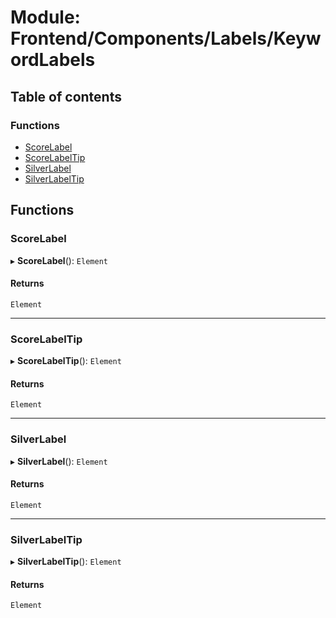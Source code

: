 # Module: Frontend/Components/Labels/KeywordLabels

## Table of contents

### Functions

- [ScoreLabel](Frontend_Components_Labels_KeywordLabels.md#scorelabel)
- [ScoreLabelTip](Frontend_Components_Labels_KeywordLabels.md#scorelabeltip)
- [SilverLabel](Frontend_Components_Labels_KeywordLabels.md#silverlabel)
- [SilverLabelTip](Frontend_Components_Labels_KeywordLabels.md#silverlabeltip)

## Functions

### ScoreLabel

▸ **ScoreLabel**(): `Element`

#### Returns

`Element`

---

### ScoreLabelTip

▸ **ScoreLabelTip**(): `Element`

#### Returns

`Element`

---

### SilverLabel

▸ **SilverLabel**(): `Element`

#### Returns

`Element`

---

### SilverLabelTip

▸ **SilverLabelTip**(): `Element`

#### Returns

`Element`
